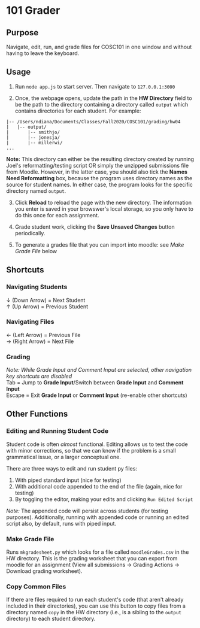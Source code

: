 # 101 Grader

## Purpose
Navigate, edit, run, and grade files for COSC101 in one window and without having to leave the keyboard.

## Usage

1. Run `node app.js` to start server. Then navigate to `127.0.0.1:3000`

2. Once, the webpage opens, update the path in the **HW Directory** field to be the path to the directory containing a directory called `output` which contains directories for each student. For example:

```
|-- /Users/ndiana/Documents/Classes/Fall2020/COSC101/grading/hw04
|   |-- output/
|       |-- smithjo/
|       |-- jonesja/
|       |-- millerwi/
...
```

**Note:** This directory can either be the resulting directory created by running Joel's reformatting/testing script OR simply the unzipped submissions file from Moodle. However, in the latter case, you should also tick the **Names Need Reformatting** box, because the program uses directory names as the source for student names. In either case, the program looks for the specific directory named `output`.

3. Click **Reload** to reload the page with the new directory. The information you enter is saved in your browswer's local storage, so you only have to do this once for each assignment.

4. Grade student work, clicking the **Save Unsaved Changes** button periodically.

5. To generate a grades file that you can import into moodle: see *Make Grade File* below

## Shortcuts

### Navigating Students
&downarrow; (Down Arrow) = Next Student  
&uparrow; (Up Arrow) = Previous Student  

### Navigating Files
&leftarrow; (Left Arrow) = Previous File  
&rightarrow; (Right Arrow) = Next File  

### Grading
*Note: While Grade Input and Comment Input are selected, other navigation key shortcuts are disabled*  
Tab = Jump to **Grade Input**/Switch between **Grade Input** and **Comment Input**  
Escape = Exit **Grade Input** or **Comment Input** (re-enable other shortcuts)

## Other Functions

### Editing and Running Student Code
Student code is often *almost* functional. Editing allows us to test the code with minor corrections, so that we can know if the problem is a small grammatical issue, or a larger conceptual one.

There are three ways to edit and run student py files:
1. With piped standard input (nice for testing)
2. With additional code appended to the end of the file (again, nice for testing)
3. By toggling the editor, making your edits and clicking `Run Edited Script`

*Note:* The appended code will persist across students (for testing purposes). Additionally, running with appended code or running an edited script also, by default, runs with piped input.

### Make Grade File
Runs `mkgradesheet.py` which looks for a file called `moodleGrades.csv` in the HW directory. This is the grading worksheet that you can export from moodle for an assignment (View all submissions -> Grading Actions -> Download grading worksheet).

### Copy Common Files
If there are files required to run each student's code (that aren't already included in their directories), you can use this button to copy files from a directory named `copy` in the HW directory (i.e., is a sibling to the `output` directory) to each student directory.